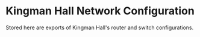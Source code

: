 # Kingman Hall Network Configuration

Stored here are exports of Kingman Hall's router and switch configurations.
